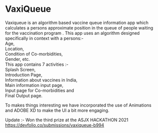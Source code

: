# VaxiQueue

Vaxiqueue is an algorithm based vaccine queue information app which calculates a persons approximate position in the queue of people waiting for the vaccination program . This app uses an algorithm designed specifically in context with a persons:-  
      Age,  
      Location,  
      Condition of Co-morbidities,  
      Gender, etc.  
This app contains 7 activities :-  
      Splash Screen,  
      Introduction Page,  
      Information about vaccines in India,  
      Main information input page,  
      Input page for Co-morbidities and  
      Final Output page.  
      
To makes things interesting we have incorporated the use of Animations and ADOBE XD to make the UI a bit more engaging.  
  
  
Update :- Won the third prize at the ASJX HACKATHON 2021  
https://devfolio.co/submissions/vaxiqueue-b994  
